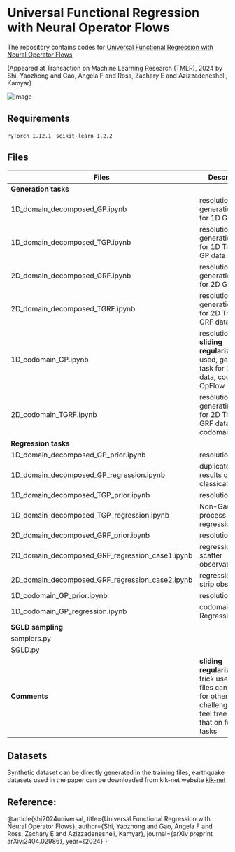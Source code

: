 # Universal Functional Regression with Neural Operator Flows
The repository contains codes for [Universal Functional Regression with Neural Operator Flows](https://arxiv.org/abs/2404.02986)

(Appeared at Transaction on Machine Learning Research (TMLR), 2024 by Shi, Yaozhong and Gao, Angela F and Ross, Zachary E and Azizzadenesheli, Kamyar)

![image](https://github.com/yzshi5/OpFlow/assets/109268435/eab9e817-2b81-487c-88fb-90f18f424ed8) 
 



## Requirements
``PyTorch 1.12.1 ``
``scikit-learn 1.2.2 ``


## Files 
| Files | Descriptions|
|-------|-------------|
|**Generation tasks**|
|1D_domain_decomposed_GP.ipynb|resolution=256, generation task for 1D GP data|
|1D_domain_decomposed_TGP.ipynb|resolution=256, generation task for 1D Truncated GP data|
|2D_domain_decomposed_GRF.ipynb|resolution=64x64, generation task for 2D GRF data|
|2D_domain_decomposed_TGRF.ipynb|resolution=64x64, generation task for 2D Truncated GRF data|
|1D_codomain_GP.ipynb|resolution=256, **sliding regularization** used, generation task for 1D GP data, codomain OpFlow|
|2D_codomain_TGRF.ipynb|resolution=64x64, generatin tasks for 2D Truncated GRF data, codomain OpFlow|
|**Regression tasks**|
|1D_domain_decomposed_GP_prior.ipynb|resolution=128|
|1D_domain_decomposed_GP_regression.ipynb|duplicate the results of classical GPR|
|1D_domain_decomposed_TGP_prior.ipynb|resolution=128|
|1D_domain_decomposed_TGP_regression.ipynb|Non-Gaussian process regression|
|2D_domain_decomposed_GRF_prior.ipynb|resolution=32x32|
|2D_domain_decomposed_GRF_regression_case1.ipynb|regression with scatter observations|
|2D_domain_decomposed_GRF_regression_case2.ipynb|regression with strip observations|
|1D_codomain_GP_prior.ipynb|resolution=128|
|1D_codomain_GP_regression.ipynb|codomain GP Regression|
|**SGLD sampling**|
|samplers.py|
|SGLD.py|
|**Comments**| **sliding regularization** trick used in some files can be useful for others challenging tasks, feel free to add that on for all tasks|

## Datasets
Synthetic dataset can be directly generated in the training files, earthquake datasets used in the paper can be downloaded from kik-net website [kik-net](https://www.kyoshin.bosai.go.jp/)

## Reference:
@article{shi2024universal,
  title={Universal Functional Regression with Neural Operator Flows},
  author={Shi, Yaozhong and Gao, Angela F and Ross, Zachary E and Azizzadenesheli, Kamyar},
  journal={arXiv preprint arXiv:2404.02986},
  year={2024}
}
